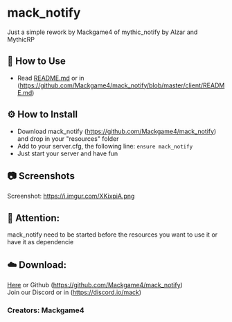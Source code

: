# mack_notify
Just a simple rework by Mackgame4 of mythic_notify by Alzar and MythicRP

## 📗 How to Use  
- Read [README.md](https://github.com/Mackgame4/mack_notify/blob/master/client/README.md) or in (https://github.com/Mackgame4/mack_notify/blob/master/client/README.md)  

## ⚙️ How to Install  
- Download mack_notify (https://github.com/Mackgame4/mack_notify) and drop in your "resources" folder  
- Add to your server.cfg, the following line: ```ensure mack_notify```  
- Just start your server and have fun  

## 📷 Screenshots  
Screenshot: https://i.imgur.com/XKixpiA.png  

## 🔖 Attention:  
mack_notify need to be started before the resources you want to use it or have it as dependencie

## ☁️ Download:  
[Here](https://github.com/Mackgame4/mack_notify) or Github (https://github.com/Mackgame4/mack_notify)  
Join our Discord or in (https://discord.io/mack)  
### Creators: Mackgame4
